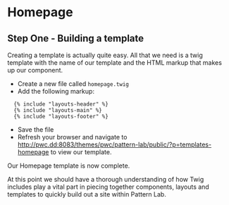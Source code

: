 # Homepage

## Step One - Building a template
Creating a template is actually quite easy.  All that we need is a twig template with the name of our template and the HTML markup that makes up our component.

- Create a new file called `homepage.twig`
- Add the following markup:

```
  {% include "layouts-header" %}
  {% include "layouts-main" %}
  {% include "layouts-footer" %}
```

- Save the file
- Refresh your browser and navigate to http://pwc.dd:8083/themes/pwc/pattern-lab/public/?p=templates-homepage to view our template.

Our Homepage template is now complete.

At this point we should have a thorough understanding of how Twig includes play a vital part in piecing together components, layouts and templates to quickly build out a site within Pattern Lab.
